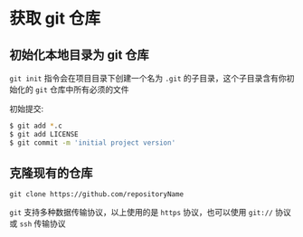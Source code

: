 # 获取 git 仓库

## 初始化本地目录为 git 仓库

`git init` 指令会在项目目录下创建一个名为 `.git` 的子目录，这个子目录含有你初始化的 `git` 仓库中所有必须的文件

初始提交:

```sh
$ git add *.c
$ git add LICENSE
$ git commit -m 'initial project version'
```

## 克隆现有的仓库

`git clone https://github.com/repositoryName`

`git` 支持多种数据传输协议，以上使用的是 `https` 协议，也可以使用 `git://` 协议或 `ssh` 传输协议
